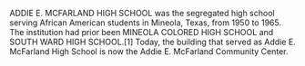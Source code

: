 ADDIE E. MCFARLAND HIGH SCHOOL was the segregated high school serving African American students in Mineola, Texas, from 1950 to 1965. The institution had prior been MINEOLA COLORED HIGH SCHOOL and SOUTH WARD HIGH SCHOOL.[1] Today, the building that served as Addie E. McFarland High School is now the Addie E. McFarland Community Center.
